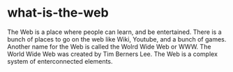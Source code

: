 # what-is-the-web
The Web is a place where people can learn, and be entertained.
There is a bunch of places to go on the web like Wiki, Youtube, and a bunch of games.
Another name for the Web is called the Wolrd Wide Web or WWW.
The World Wide Web was created by Tim Berners Lee.
The Web is a complex system of enterconnected elements.

